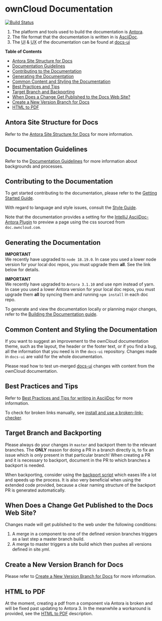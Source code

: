# ownCloud Documentation

[![Build Status](http://drone.owncloud.com/api/badges/owncloud/docs/status.svg?branch=master)](http://drone.owncloud.com/owncloud/docs)

1. The platform and tools used to build the documentation is [Antora](./docs/what-is-antora.md).
2. The file format that the documentation is written in is [AsciiDoc](./docs/what-is-asciidoc.md).
3. The <abbr title="User Interface">UI</abbr> & <abbr title="User Experience">UX</abbr> of the documentation can be found at [docs-ui](https://github.com/owncloud/docs-ui)

**Table of Contents**

* [Antora Site Structure for Docs](#antora-site-structure-for-docs)
* [Documentation Guidelines](#documentation-guidelines)
* [Contributing to the Documentation](#contributing-to-the-documentation)
* [Generating the Documentation](#generating-the-documentation)
* [Common Content and Styling the Documentation](#common-content-and-styling-the-documentation)
* [Best Practices and Tips](#best-practices-and-tips)
* [Target Branch and Backporting](#target-branch-and-backporting)
* [When Does a Change Get Published to the Docs Web Site?](#when-does-a-change-get-published-to-the-docs-web-site)
* [Create a New Version Branch for Docs](#create-a-new-version-branch-for-docs)
* [HTML to PDF](#html-to-pdf)

## Antora Site Structure for Docs

Refer to the [Antora Site Structure for Docs](./docs/antora-site-structure.md) for more information. 

## Documentation Guidelines

Refer to the [Documentation Guidelines](./docs/doc-guidelines.md) for more information about backgrounds and processes.

## Contributing to the Documentation

To get started contributing to the documentation, please refer to the [Getting Started Guide](./docs/getting-started.md).

With regard to language and style issues, consult the [Style Guide](./docs/style-guide.md).

Note that the documentation provides a setting for the [IntelliJ AsciiDoc-Antora Plugin](https://intellij-asciidoc-plugin.ahus1.de) to preview a page using the css sourced from `doc.owncloud.com`.

## Generating the Documentation

**IMPORTANT**  
We recently have upgraded to `node 18.19.0`. In case you used a lower node version for your local doc repos, you must upgrade them **all**. See the link below for details.

**IMPORTANT**  
We recently have upgraded to `Antora 3.1.10` and use npm instead of yarn. In case you used a lower Antora version for your local doc repos, you must upgrade them **all** by syncing them and running `npm install` in each doc repo.

To generate and view the documentation locally or planning major changes, refer to the [Building the Documentation guide](./docs/build-the-docs.md).

## Common Content and Styling the Documentation

If you want to suggest an improvement to the ownCloud documentation theme, such as the layout, the header or the footer text, or if you find a bug, all the information that you need is in the `docs-ui` repository. Changes made in `docs-ui` are valid for the whole documentation.

Please read how to test un-merged [docs-ui](./docs/test-ui-bundle.md) changes with content from the ownCloud documentation.

## Best Practices and Tips

Refer to [Best Practices and Tips for writing in AsciiDoc](./docs/best-practices.md) for more information.

To check for broken links manually, see [install and use a broken-link-checker](./docs/checking-broken-links.md).

## Target Branch and Backporting

Please always do your changes in `master` and backport them to the relevant branches.
The **ONLY** reason for doing a PR in a branch directly is, to fix an issue which is
_only_ present in that particular branch! When creating a PR and it is necessary to backport,
document in the PR to which branches a backport is needed.

When backporting, consider using the [backport script](https://doc.owncloud.com/server/developer_manual/general/backporting.html)
which eases life a lot and speeds up the process. It is also very beneficial when using the
extended code provided, because a clear naming structure of the backport PR is generated automatically.

## When Does a Change Get Published to the Docs Web Site?

Changes made will get published to the web under the following conditions:

1. A merge in a component to one of the defined version branches triggers as a last step a master branch build.
2. A merge to master triggers a site build which then pushes all versions defined in site.yml.

## Create a New Version Branch for Docs

Please refer to [Create a New Version Branch for Docs](./docs/new-version-branch.md) for more information.

## HTML to PDF

At the moment, creating a pdf from a component via Antora is broken and will be fixed past updating to Antora 3. In the meanwhile a workaround is provided, see the [HTML to PDF](./docs/html-to-pdf.md) description.

